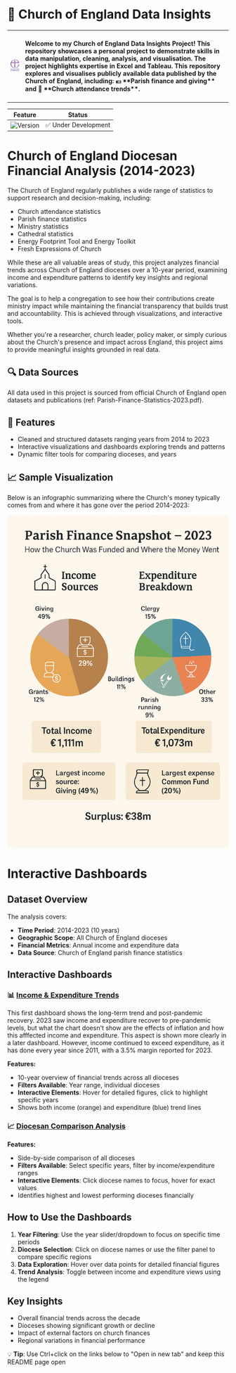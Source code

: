 # 🚀 Church of England Data Insights

<!-- ![License](https://img.shields.io/badge/license-MIT-green) -->

<table>
  <tr>
    <td><img src="/images/Church%20of%20England%20Logo%20Version%202.png" alt="Alt text" width="150"></td>
    <!-- <td><h2>About Me</h2></td> -->
    <td><h4>Welcome to my Church of England Data Insights Project! This repository showcases a personal project to demonstrate skills in data manipulation, cleaning, analysis, and visualisation. The project highlights expertise in Excel and Tableau.
    This repository explores and visualises publicly available data published by the Church of England, including:  💷 **Parish finance and giving** and 📅 **Church attendance trends**. </h4></td>
  </tr>
</table>

| Feature | Status |
|---------|--------|
| ![Version](https://img.shields.io/badge/version-1.0-blue) | ✅ Under Development |

# Church of England Diocesan Financial Analysis (2014-2023)

<!-- - 🏛️ **Parish demographics and structures** -->


The Church of England regularly publishes a wide range of statistics to support research and decision-making, including:

- Church attendance statistics  
- Parish finance statistics  
- Ministry statistics  
- Cathedral statistics  
- Energy Footprint Tool and Energy Toolkit  
- Fresh Expressions of Church  

While these are all valuable areas of study, this project analyzes financial trends across Church of England dioceses over a 10-year period, examining income and expenditure patterns to identify key insights and regional variations.

The goal is to help a congregation to see how their contributions create ministry impact while maintaining the financial transparency that builds trust and accountability. This is achieved through visualizations, and interactive tools. 

Whether you're a researcher, church leader, policy maker, or simply curious about the Church's presence and impact across England, this project aims to provide meaningful insights grounded in real data.

## 🔍 Data Sources
All data used in this project is sourced from official Church of England open datasets and publications (ref: Parish-Finance-Statistics-2023.pdf).

## 🚀 Features

- Cleaned and structured datasets ranging years from 2014 to 2023
- Interactive visualizations and dashboards exploring trends and patterns
- Dynamic filter tools for comparing dioceses, and years

## 📈 Sample Visualization
Below is an infographic summarizing where the Church's money typically comes from and where it has gone over the period 2014-2023:

![Dashboard Screenshot](images/dashboard-infographic.png)

# Interactive Dashboards

## Dataset Overview

The analysis covers:
- **Time Period**: 2014-2023 (10 years)
- **Geographic Scope**: All Church of England dioceses
- **Financial Metrics**: Annual income and expenditure data
- **Data Source**: Church of England parish finance statistics

## Interactive Dashboards

### 📊 [Income & Expenditure Trends](https://public.tableau.com/app/profile/nawaz.hossain/viz/diocesan_incexp_trends/Dashboard1)

This first dashboard shows the long-term trend and post-pandemic recovery. 2023 saw income and expenditure recover to pre-pandemic levels, but what the chart doesn't show are the effects of inflation and how this afffected income and expenditure. This aspect is shown more clearly in a later dashboard. However, income continued to exceed expenditure, as it has done every year since 2011, with a 3.5% margin reported for 2023. 

**Features:**
- 10-year overview of financial trends across all dioceses
- **Filters Available**: Year range, individual dioceses
- **Interactive Elements**: Hover for detailed figures, click to highlight specific years
- Shows both income (orange) and expenditure (blue) trend lines

### 📈 [Diocesan Comparison Analysis](https://public.tableau.com/app/profile/nawaz.hossain/viz/diocesan_incexp_trends/Dashboard2)
**Features:**
- Side-by-side comparison of all dioceses
- **Filters Available**: Select specific years, filter by income/expenditure ranges
- **Interactive Elements**: Click diocese names to focus, hover for exact values
- Identifies highest and lowest performing dioceses financially

## How to Use the Dashboards

1. **Year Filtering**: Use the year slider/dropdown to focus on specific time periods
2. **Diocese Selection**: Click on diocese names or use the filter panel to compare specific regions
3. **Data Exploration**: Hover over data points for detailed financial figures
4. **Trend Analysis**: Toggle between income and expenditure views using the legend

## Key Insights

- Overall financial trends across the decade
- Dioceses showing significant growth or decline
- Impact of external factors on church finances
- Regional variations in financial performance

💡 **Tip**: Use Ctrl+click on the links below to "Open in new tab" and keep this README page open

<!-- 📊 <a href="https://public.tableau.com/app/profile/nawaz.hossain/viz/diocesan_incexp_trends/Dashboard1" target="_blank">Income & Expenditure trend 10 Year Overview</a> -->

<!-- 📊 <a href="https://public.tableau.com/app/profile/nawaz.hossain/viz/diocesan_incexp_trends/Dashboard2" target="_blank">Income & Expenditure per Diocese</a> -->

<!-- 📊 [Income & Expenditure Overview](https://public.tableau.com/app/profile/nawaz.hossain/viz/diocesan_incexp_trends/Dashboard1) -->

